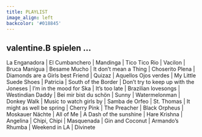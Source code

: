 ```yaml
---
title: PLAYLIST
image_align: left
backcolor: '#018845'
---
```


## **valentine.B spielen …**
La Enganadora | El Cumbanchero | Mandinga | Tico Tico Rio | Vacilon | Bruca  Manigua | Besame Mucho | It don’t mean a Thing | Choserito Plena | Diamonds are a Girls best Friend | Quizaz | Aquellos Ojos verdes | My Little Suede Shoes | Patricia | South of the Border | Don’t try to keep up with the Joneses | I’m in the mood for Ska | It’s too late | Brazilian lovesongs | Westindian Daddy | Bei mir bist du schön | Sunny | Watermelonman | Donkey Walk | Music to watch girls by | Samba de Orfeo | St. Thomas | It might as well be spring | Cherry  Pink | The  Preacher | Black Orpheus | Moskauer Nächte | All of Me | A Dash of the sunshine | Hare Krishna | Angelina | Chipi, Chipi | Masquenada | Gin and Coconut | Armando’s Rhumba | Weekend in LA | Divinete